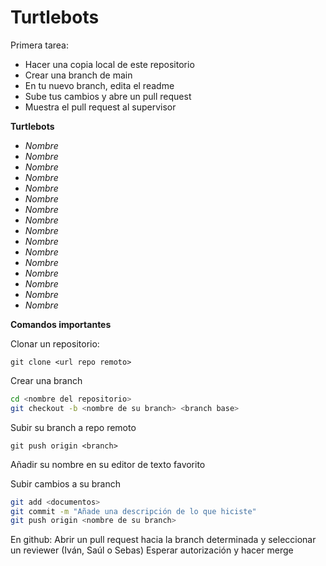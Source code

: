 # Turtlebots
Primera tarea:
  - Hacer una copia local de este repositorio
  - Crear una branch de main
  - En tu nuevo branch, edita el readme
  - Sube tus cambios y abre un pull request
  - Muestra el pull request al supervisor

**Turtlebots**
- _Nombre_
- _Nombre_
- _Nombre_
- _Nombre_
- _Nombre_
- _Nombre_
- _Nombre_
- _Nombre_
- _Nombre_
- _Nombre_
- _Nombre_
- _Nombre_
- _Nombre_
- _Nombre_
- _Nombre_
- _Nombre_

**Comandos importantes**

Clonar un repositorio: 

  `git clone <url repo remoto>`
  
Crear una branch  
  ```bash
  cd <nombre del repositorio>
  git checkout -b <nombre de su branch> <branch base>
  ```
  
Subir su branch a repo remoto

  `git push origin <branch>`
  
Añadir su nombre en su editor de texto favorito

Subir cambios a su branch
  ```bash
  git add <documentos>
  git commit -m "Añade una descripción de lo que hiciste"
  git push origin <nombre de su branch>
  ```
  
En github:
  Abrir un pull request hacia la branch determinada y seleccionar un reviewer (Iván, Saúl o Sebas)
  Esperar autorización y hacer merge
  
